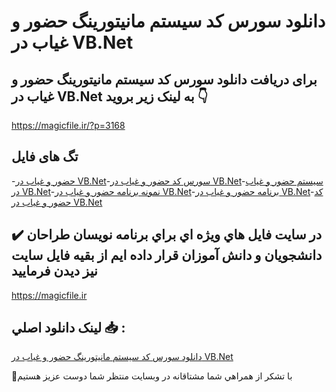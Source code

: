 # دانلود سورس کد سیستم مانیتورینگ حضور و غیاب در VB.Net

## برای دریافت دانلود سورس کد سیستم مانیتورینگ حضور و غیاب در VB.Net به لینک زیر بروید 👇

https://magicfile.ir/?p=3168

## تگ های فایل

-[حضور و غیاب در VB.Net](https://magicfile.ir/product/%d8%b3%d9%88%d8%b1%d8%b3-%d9%88-%da%a9%d8%af%d8%b3%db%8c%d8%b3%d8%aa%d9%85-%d9%85%d8%a7%d9%86%db%8c%d8%aa%d9%88%d8%b1%db%8c%d9%86%da%af-%d8%ad%d8%b6%d9%88%d8%b1-%d9%88-%d8%ba%db%8c%d8%a7%d8%a8-vb-net/)-[سورس کد حضور و غیاب در VB.Net](https://magicfile.ir/product/%d8%b3%d9%88%d8%b1%d8%b3-%d9%88-%da%a9%d8%af%d8%b3%db%8c%d8%b3%d8%aa%d9%85-%d9%85%d8%a7%d9%86%db%8c%d8%aa%d9%88%d8%b1%db%8c%d9%86%da%af-%d8%ad%d8%b6%d9%88%d8%b1-%d9%88-%d8%ba%db%8c%d8%a7%d8%a8-vb-net/)-[سیستم حضور و غیاب در VB.Net](https://magicfile.ir/product/%d8%b3%d9%88%d8%b1%d8%b3-%d9%88-%da%a9%d8%af%d8%b3%db%8c%d8%b3%d8%aa%d9%85-%d9%85%d8%a7%d9%86%db%8c%d8%aa%d9%88%d8%b1%db%8c%d9%86%da%af-%d8%ad%d8%b6%d9%88%d8%b1-%d9%88-%d8%ba%db%8c%d8%a7%d8%a8-vb-net/)-[نمونه برنامه حضور و غیاب در VB.Net](https://magicfile.ir/product/%d8%b3%d9%88%d8%b1%d8%b3-%d9%88-%da%a9%d8%af%d8%b3%db%8c%d8%b3%d8%aa%d9%85-%d9%85%d8%a7%d9%86%db%8c%d8%aa%d9%88%d8%b1%db%8c%d9%86%da%af-%d8%ad%d8%b6%d9%88%d8%b1-%d9%88-%d8%ba%db%8c%d8%a7%d8%a8-vb-net/)-[برنامه حضور و غیاب در VB.Net](https://magicfile.ir/product/%d8%b3%d9%88%d8%b1%d8%b3-%d9%88-%da%a9%d8%af%d8%b3%db%8c%d8%b3%d8%aa%d9%85-%d9%85%d8%a7%d9%86%db%8c%d8%aa%d9%88%d8%b1%db%8c%d9%86%da%af-%d8%ad%d8%b6%d9%88%d8%b1-%d9%88-%d8%ba%db%8c%d8%a7%d8%a8-vb-net/)-[کد حضور و غیاب در VB.Net](https://magicfile.ir/product/%d8%b3%d9%88%d8%b1%d8%b3-%d9%88-%da%a9%d8%af%d8%b3%db%8c%d8%b3%d8%aa%d9%85-%d9%85%d8%a7%d9%86%db%8c%d8%aa%d9%88%d8%b1%db%8c%d9%86%da%af-%d8%ad%d8%b6%d9%88%d8%b1-%d9%88-%d8%ba%db%8c%d8%a7%d8%a8-vb-net/)

## ✔️ در سايت فايل هاي ويژه اي براي برنامه نويسان طراحان دانشجويان و دانش آموزان قرار داده ايم از بقيه فايل سايت نيز ديدن فرماييد

https://magicfile.ir


## لينک دانلود اصلي 📥 :

[دانلود سورس کد سیستم مانیتورینگ حضور و غیاب در VB.Net](https://magicfile.ir/product/%d8%b3%d9%88%d8%b1%d8%b3-%d9%88-%da%a9%d8%af%d8%b3%db%8c%d8%b3%d8%aa%d9%85-%d9%85%d8%a7%d9%86%db%8c%d8%aa%d9%88%d8%b1%db%8c%d9%86%da%af-%d8%ad%d8%b6%d9%88%d8%b1-%d9%88-%d8%ba%db%8c%d8%a7%d8%a8-vb-net/) 


🙏با تشکر از همراهي شما مشتاقانه در وبسایت منتظر شما دوست عزیز هستیم

